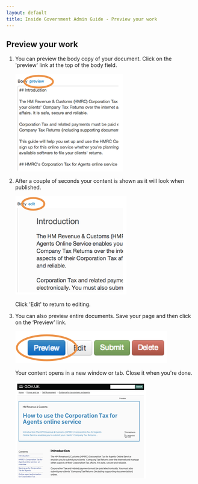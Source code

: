 ```yaml
---
layout: default
title: Inside Government Admin Guide - Preview your work
---
```


## Preview your work


1. You can preview the body copy of your document. Click on the 'preview' link at the top of the body field.

	![Preview your work 1](preview-your-work-1.png)

2. After a couple of seconds your content is shown as it will look when published.

	![Preview your work 2](preview-your-work-2.png)

	Click 'Edit' to return to editing.

3. You can also preview entire documents. Save your page and then click on the ‘Preview’ link.

	![Preview your work 3](preview-your-work-3.png)

	Your content opens in a new window or tab. Close it when you're done.

	![Preview your work 4](preview-your-work-4.png)







